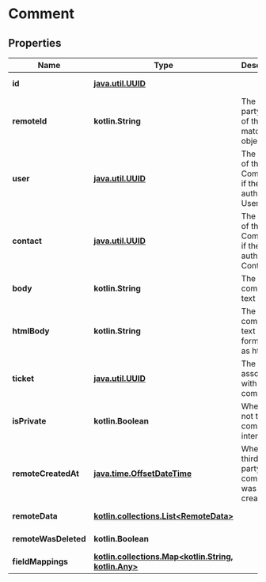 
# Comment

## Properties
Name | Type | Description | Notes
------------ | ------------- | ------------- | -------------
**id** | [**java.util.UUID**](java.util.UUID.md) |  |  [optional] [readonly]
**remoteId** | **kotlin.String** | The third-party API ID of the matching object. |  [optional]
**user** | [**java.util.UUID**](java.util.UUID.md) | The author of the Comment, if the author is a User. |  [optional]
**contact** | [**java.util.UUID**](java.util.UUID.md) | The author of the Comment, if the author is a Contact. |  [optional]
**body** | **kotlin.String** | The comment&#39;s text body. |  [optional]
**htmlBody** | **kotlin.String** | The comment&#39;s text body formatted as html. |  [optional]
**ticket** | [**java.util.UUID**](java.util.UUID.md) | The ticket associated with the comment.  |  [optional]
**isPrivate** | **kotlin.Boolean** | Whether or not the comment is internal. |  [optional]
**remoteCreatedAt** | [**java.time.OffsetDateTime**](java.time.OffsetDateTime.md) | When the third party&#39;s comment was created. |  [optional]
**remoteData** | [**kotlin.collections.List&lt;RemoteData&gt;**](RemoteData.md) |  |  [optional] [readonly]
**remoteWasDeleted** | **kotlin.Boolean** |  |  [optional] [readonly]
**fieldMappings** | [**kotlin.collections.Map&lt;kotlin.String, kotlin.Any&gt;**](kotlin.Any.md) |  |  [optional] [readonly]



